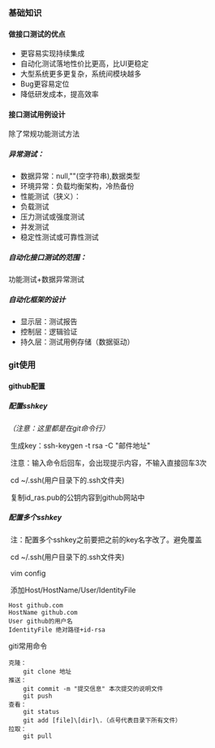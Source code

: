 ### 基础知识

#### 做接口测试的优点

- 更容易实现持续集成 
- 自动化测试落地性价比更高，比UI更稳定
- 大型系统更多更复杂，系统间模块越多
- Bug更容易定位
- 降低研发成本，提高效率

#### 接口测试用例设计

除了常规功能测试方法

##### 异常测试：

- 数据异常：null,""(空字符串),数据类型
- 环境异常：负载均衡架构，冷热备份
- 性能测试（狭义）：
- 负载测试
- 压力测试或强度测试
- 并发测试
- 稳定性测试或可靠性测试

##### 自动化接口测试的范围：

功能测试+数据异常测试

##### 自动化框架的设计

- 显示层：测试报告
- 控制层：逻辑验证
- 持久层：测试用例存储（数据驱动）

### git使用

#### github配置

##### 	配置sshkey

*（注意：这里都是在git命令行）*

​		生成key：ssh-keygen -t rsa -C "邮件地址"

​		注意：输入命令后回车，会出现提示内容，不输入直接回车3次

​		cd ~/.ssh(用户目录下的.ssh文件夹)

​		复制id_ras.pub的公钥内容到github网站中

##### 	配置多个sshkey

​		注：配置多个sshkey之前要把之前的key名字改了。避免覆盖

​		cd ~/.ssh(用户目录下的.ssh文件夹)

​		vim config

​		添加Host/HostName/User/IdentityFile

```text
Host github.com
HostName github.com
User github的用户名
IdentityFile 绝对路径+id-rsa

```

giti常用命令

```git
克隆：
	git clone 地址
推送：
	git commit -m "提交信息" 本次提交的说明文件
	git push
查看：
	git status
	git add [file]\[dir]\.（点号代表目录下所有文件）
拉取：
	git pull
```